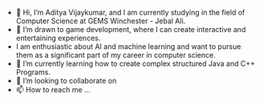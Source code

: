 - 👋 Hi, I’m Aditya Vijaykumar, and I am currently studying in the field of Computer Science at GEMS Winchester - Jebal Ali.
- 👀 I’m drawn to game development, where I can create interactive and entertaining experiences.
-  I am enthusiastic about AI and machine learning and want to pursue them as a significant part of my career in computer science.
- 🌱 I’m currently learning how to create complex structured Java and C++ Programs.
- 💞️ I’m looking to collaborate on 
- 📫 How to reach me ...

<!---
AdityaVijaykumar/AdityaVijaykumar is a ✨ special ✨ repository because its `README.md` (this file) appears on your GitHub profile.
You can click the Preview link to take a look at your changes.
--->
